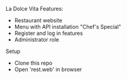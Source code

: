 La Dolce Vita
Features:
- Restaurant website
- Menu with API installation "Chef's Special"
- Register and log in features
- Administrator role

Setup
- Clone this repo
- Open 'rest.web' in browser
